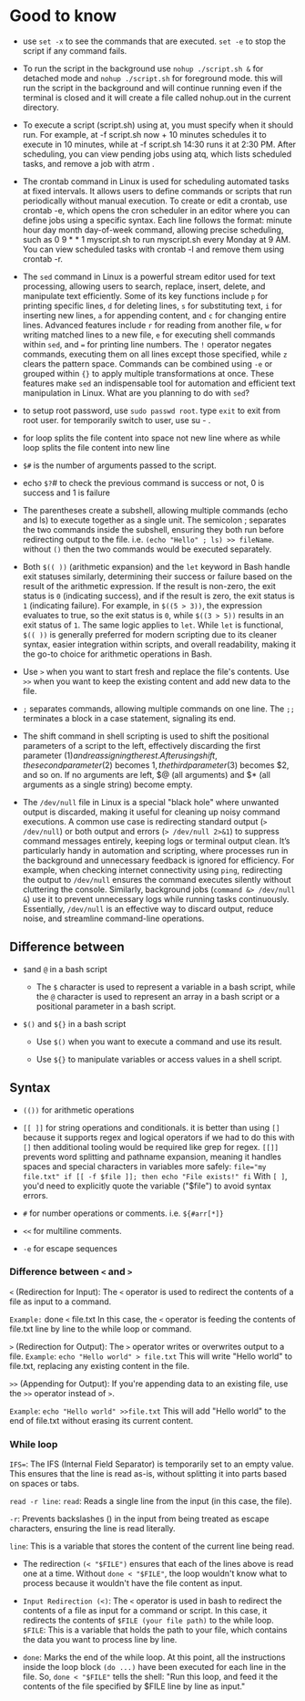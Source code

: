 # Good to know

- use `set -x` to see the commands that are executed. `set -e` to stop the script if any command fails.

- To run the script in the background use `nohup ./script.sh &` for detached mode and `nohup ./script.sh` for foreground mode. this will run the script in the background and will continue running even if the terminal is closed and it will create a file called nohup.out in the current directory.

- To execute a script (script.sh) using at, you must specify when it should run. For example, at -f script.sh now + 10 minutes schedules it to execute in 10 minutes, while at -f script.sh 14:30 runs it at 2:30 PM. After scheduling, you can view pending jobs using atq, which lists scheduled tasks, and remove a job with atrm <job-number>.

- The crontab command in Linux is used for scheduling automated tasks at fixed intervals. It allows users to define commands or scripts that run periodically without manual execution. To create or edit a crontab, use crontab -e, which opens the cron scheduler in an editor where you can define jobs using a specific syntax. Each line follows the format: minute hour day month day-of-week command, allowing precise scheduling, such as 0 9 * * 1 myscript.sh to run myscript.sh every Monday at 9 AM. You can view scheduled tasks with crontab -l and remove them using crontab -r.

- The `sed` command in Linux is a powerful stream editor used for text processing, allowing users to search, replace, insert, delete, and manipulate text efficiently. Some of its key functions include `p` for printing specific lines, `d` for deleting lines, `s` for substituting text, `i` for inserting new lines, `a` for appending content, and `c` for changing entire lines. Advanced features include `r` for reading from another file, `w` for writing matched lines to a new file, `e` for executing shell commands within `sed`, and `=` for printing line numbers. The `!` operator negates commands, executing them on all lines except those specified, while `z` clears the pattern space. Commands can be combined using `-e` or grouped within `{}` to apply multiple transformations at once. These features make `sed` an indispensable tool for automation and efficient text manipulation in Linux. What are you planning to do with `sed`?

- to setup root password, use `sudo passwd root`. type `exit` to exit from root user. for temporarily switch to user, use su - <username>.

- for loop splits the file content into space not new line where as while loop splits the file content into new line

- `$#` is the number of arguments passed to the script.
- echo `$?`# to check the previous command is success or not, 0 is success and 1 is failure

- The parentheses create a subshell, allowing multiple commands (echo and ls) to execute together as a single unit. The semicolon ; separates the two commands inside the subshell, ensuring they both run before redirecting output to the file. i.e. `(echo "Hello" ; ls) >> fileName`. without `()` then the two commands would be executed separately.

- Both `$(( ))` (arithmetic expansion) and the `let` keyword in Bash handle exit statuses similarly, determining their success or failure based on the result of the arithmetic expression. If the result is non-zero, the exit status is `0` (indicating success), and if the result is zero, the exit status is `1` (indicating failure). For example, in `$((5 > 3))`, the expression evaluates to true, so the exit status is `0`, while `$((3 > 5))` results in an exit status of `1`. The same logic applies to `let`. While `let` is functional, `$(( ))` is generally preferred for modern scripting due to its cleaner syntax, easier integration within scripts, and overall readability, making it the go-to choice for arithmetic operations in Bash.

- Use `>` when you want to start fresh and replace the file's contents. Use `>>` when you want to keep the existing content and add new data to the file.

- `;` separates commands, allowing multiple commands on one line. The `;;` terminates a block in a case statement, signaling its end.

- The shift command in shell scripting is used to shift the positional parameters of a script to the left, effectively discarding the first parameter ($1) and reassigning the rest. After using shift, the second parameter ($2) becomes $1, the third parameter ($3) becomes $2, and so on. If no arguments are left, $@ (all arguments) and $* (all arguments as a single string) become empty.

- The `/dev/null` file in Linux is a special "black hole" where unwanted output is discarded, making it useful for cleaning up noisy command executions. A common use case is redirecting standard output (`> /dev/null`) or both output and errors (`> /dev/null 2>&1`) to suppress command messages entirely, keeping logs or terminal output clean. It’s particularly handy in automation and scripting, where processes run in the background and unnecessary feedback is ignored for efficiency. For example, when checking internet connectivity using `ping`, redirecting the output to `/dev/null` ensures the command executes silently without cluttering the console. Similarly, background jobs (`command &> /dev/null &`) use it to prevent unnecessary logs while running tasks continuously. Essentially, `/dev/null` is an effective way to discard output, reduce noise, and streamline command-line operations.


## Difference between

- `$`and `@` in a bash script

  - The `$` character is used to represent a variable in a bash script, while the `@` character is used to represent an array in a bash script or a positional parameter in a bash script.

- `$()` and `${}` in a bash script

  - Use `$()` when you want to execute a command and use its result.

  - Use `${}` to manipulate variables or access values in a shell script.

## Syntax

- `(())` for arithmetic operations

- `[[ ]]` for string operations and conditionals. it is better than using `[]` because it supports regex and logical operators if we had to do this with `[]` then additional tooling would be required like grep for regex.
  `[[]]` prevents word splitting and pathname expansion, meaning it handles spaces and special characters in variables more safely: `file="my file.txt"
if [[ -f $file ]]; then
    echo "File exists!"
fi`
  With `[ ]`, you'd need to explicitly quote the variable ("$file") to avoid syntax errors.

- `#` for number operations or comments. i.e. `${#arr[*]}`
- `<<` for multiline comments.
- `-e` for escape sequences

### Difference between `<` and `>`

`<` (Redirection for Input):
The `<` operator is used to redirect the contents of a file as input to a command.

`Example:` done `<` file.txt
In this case, the `<` operator is feeding the contents of file.txt line by line to the while loop or command.

`>` (Redirection for Output):
The `>` operator writes or overwrites output to a file.
`Example`: `echo "Hello world" > file.txt`
This will write "Hello world" to file.txt, replacing any existing content in the file.

`>>` (Appending for Output):
If you're appending data to an existing file, use the `>>` operator instead of `>`.

`Example`: `echo "Hello world" >>file.txt`
This will add "Hello world" to the end of file.txt without erasing its current content.

### While loop

`IFS=`: The IFS (Internal Field Separator) is temporarily set to an empty value. This ensures that the line is read as-is, without splitting it into parts based on spaces or tabs.

`read -r line`: `read`: Reads a single line from the input (in this case, the file).

`-r`: Prevents backslashes (\) in the input from being treated as escape characters, ensuring the line is read literally.

`line`: This is a variable that stores the content of the current line being read.

- The redirection `(< "$FILE")` ensures that each of the lines above is read one at a time. Without `done < "$FILE"`, the loop wouldn't know what to process because it wouldn't have the file content as input.

- `Input Redirection (<)`: The `<` operator is used in bash to redirect the contents of a file as input for a command or script. In this case, it redirects the contents of `$FILE (your file path)` to the while loop.
  `$FILE`: This is a variable that holds the path to your file, which contains the data you want to process line by line.

- `done`: Marks the end of the while loop. At this point, all the instructions inside the loop block `(do ...)` have been executed for each line in the file. So, `done < "$FILE"` tells the shell: "Run this loop, and feed it the contents of the file specified by $FILE line by line as input."

